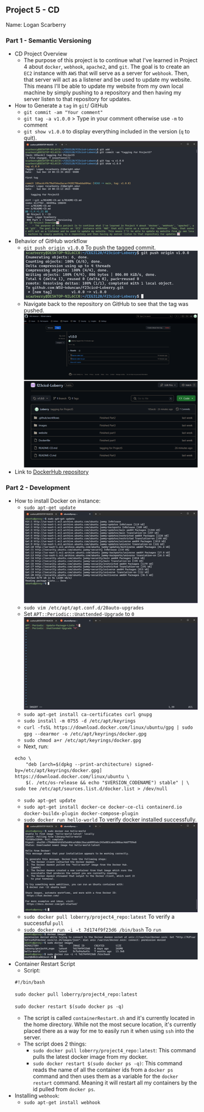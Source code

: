## Project 5 - CD
Name: Logan Scarberry
### Part 1 - Semantic Versioning 
- CD Project Overview
    - The purpose of this project is to continue what I've learned in Project 4 about `docker`, `webhook`, `apache2`, and `git`. The goal is to create an `EC2` instance with `AWS` that will serve as a server for `webhook`. Then, that server will act as a listener and be used to update my website. This means I'll be able to update my website from my own local machine by simply pushing to a repository and then having my server listen to that repository for updates.
- How to Generate a `tag` in `git`/ GitHub
    - `git commit -am "Your comment"`
    - `git tag -a v1.0.0` > Type in your comment otherwise use `-m` to comment
    - `git show v1.0.0` to display everything included in the version (`q` to quit). <br>
    ![git tag](images/2_1.PNG) <br>
- Behavior of GitHub workflow
    - `git push origin v1.0.0` To push the tagged commit. <br>
    ![git push](images/2_2.PNG)
    - Navigate back to the repository on GitHub to see that the tag was pushed. <br>
    ![git push example](images/2_3.PNG) <br>
    ![git push 2nd example](images/2_4.PNG)
- Link to [DockerHub repository](https://hub.docker.com/repository/docker/loberry/project4_repo/tags?page=1&ordering=last_updated)

### Part 2 - Development
- How to install Docker on instance:
    - `sudo apt-get update` <br>
    ![update](images/2_5.PNG)
    - `sudo vim /etc/apt/apt.conf.d/20auto-upgrades`
    - Set `APT::Periodic::Unattended-Upgrade` to `0` <br>
    ![disable upgrades](images/2_6.PNG)
    - `sudo apt-get install ca-certificates curl gnupg`
    - `sudo install -m 0755 -d /etc/apt/keyrings`
    - `curl -fsSL https://download.docker.com/linux/ubuntu/gpg | sudo gpg --dearmor -o /etc/apt/keyrings/docker.gpg`
    - `sudo chmod a+r /etc/apt/keyrings/docker.gpg`
    - Next, run:
    ```
    echo \
        "deb [arch=$(dpkg --print-architecture) signed-by=/etc/apt/keyrings/docker.gpg] https://download.docker.com/linux/ubuntu \
        $(. /etc/os-release && echo "$VERSION_CODENAME") stable" | \
    sudo tee /etc/apt/sources.list.d/docker.list > /dev/null
    ```
    - `sudo apt-get update`
    - `sudo apt-get install docker-ce docker-ce-cli containerd.io docker-buildx-plugin docker-compose-plugin`
    - `sudo docker run hello-world` To verify docker installed successfully. <br>
    ![successful install](images/2_7.PNG)
    - `sudo docker pull loberry/project4_repo:latest` To verify a successful `pull`
    - `sudo docker run -i -t 7d174f9f23d6 /bin/bash` To `run` <br>
    ![docker run](images/2_8.PNG)
- Container Restart Script
    - Script:
    ```
    #!/bin/bash

    sudo docker pull loberry/project4_repo:latest

    sudo docker restart $(sudo docker ps -q)
    ```
    - The script is called `containerRestart.sh` and it's currently located in the home directory. While not the most secure location, it's currently placed there as a way for me to easily run it when using `ssh` into the server.
    - The script does 2 things:
        - `sudo docker pull loberry/project4_repo:latest`: This command pulls the latest docker image from my docker.
        - `sudo docker restart $(sudo docker ps -q)`: This command reads the name of all the container ids from a `docker ps` command and then uses them as a variable for the `docker restart` command. Meaning it will restart all my containers by the id pulled from `docker ps`.
- Installing `webhook`:
    - `sudo apt-get install webhook`


